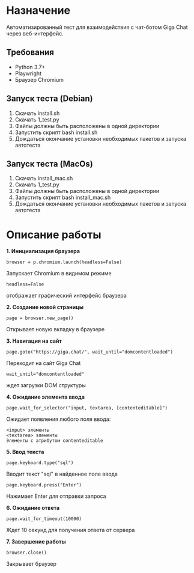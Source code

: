 # **Назначение**
Автоматизированный тест для взаимодействия с чат-ботом Giga Chat через веб-интерфейс.

## **Требования**
- Python 3.7+
- Playwright 
- Браузер Chromium

## **Запуск теста (Debian)**

1. Скачать install.sh
2. Скачать 1_test.py
3. Файлы должны быть расположены в одной директории
4. Запустить скрипт bash install.sh
5. Дождаться окончание установки необходимых пакетов и запуска автотеста

## **Запуск теста (MacOs)**

1. Скачать install_mac.sh
2. Скачать 1_test.py
3. Файлы должны быть расположены в одной директории
4. Запустить скрипт bash install_mac.sh
5. Дождаться окончание установки необходимых пакетов и запуска автотеста

# **Описание работы**
**1. Инициализация браузера**
```
browser = p.chromium.launch(headless=False)
```
Запускает Chromium в видимом режиме
```
headless=False
```
отображает графический интерфейс браузера

**2. Создание новой страницы**
```
page = browser.new_page()
```
Открывает новую вкладку в браузере

**3. Навигация на сайт**
```
page.goto("https://giga.chat/", wait_until="domcontentloaded")
```
Переходит на сайт Giga Chat
```
wait_until="domcontentloaded"
```
ждет загрузки DOM структуры

**4. Ожидание элемента ввода**
```
page.wait_for_selector("input, textarea, [contenteditable]")
```
Ожидает появления любого поля ввода:
```
<input> элементы
<textarea> элементы
Элементы с атрибутом contenteditable
```

**5. Ввод текста**
```
page.keyboard.type("sql")
```
Вводит текст "sql" в найденное поле ввода
```
page.keyboard.press("Enter")
```
Нажимает Enter для отправки запроса

**6. Ожидание ответа**
```
page.wait_for_timeout(10000)
```
Ждет 10 секунд для получения ответа от сервера

**7. Завершение работы**
```
browser.close()
```
Закрывает браузер



